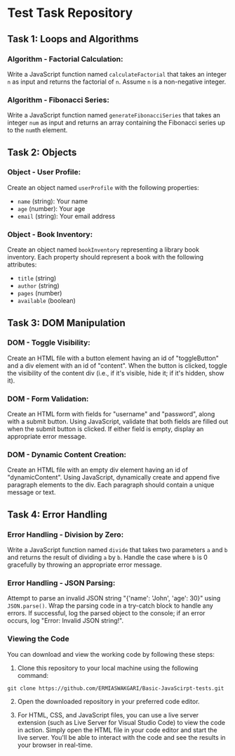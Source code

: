 # Test Task Repository

## Task 1: Loops and Algorithms

### Algorithm - Factorial Calculation:

Write a JavaScript function named `calculateFactorial` that takes an integer `n` as input and returns the factorial of `n`. Assume `n` is a non-negative integer.

### Algorithm - Fibonacci Series:

Write a JavaScript function named `generateFibonacciSeries` that takes an integer `num` as input and returns an array containing the Fibonacci series up to the `num`th element.

## Task 2: Objects

### Object - User Profile:

Create an object named `userProfile` with the following properties:

- `name` (string): Your name
- `age` (number): Your age
- `email` (string): Your email address

### Object - Book Inventory:

Create an object named `bookInventory` representing a library book inventory. Each property should represent a book with the following attributes:

- `title` (string)
- `author` (string)
- `pages` (number)
- `available` (boolean)

## Task 3: DOM Manipulation

### DOM - Toggle Visibility:

Create an HTML file with a button element having an id of "toggleButton" and a div element with an id of "content". When the button is clicked, toggle the visibility of the content div (i.e., if it's visible, hide it; if it's hidden, show it).

### DOM - Form Validation:

Create an HTML form with fields for "username" and "password", along with a submit button. Using JavaScript, validate that both fields are filled out when the submit button is clicked. If either field is empty, display an appropriate error message.

### DOM - Dynamic Content Creation:

Create an HTML file with an empty div element having an id of "dynamicContent". Using JavaScript, dynamically create and append five paragraph elements to the div. Each paragraph should contain a unique message or text.

## Task 4: Error Handling

### Error Handling - Division by Zero:

Write a JavaScript function named `divide` that takes two parameters `a` and `b` and returns the result of dividing `a` by `b`. Handle the case where `b` is 0 gracefully by throwing an appropriate error message.

### Error Handling - JSON Parsing:

Attempt to parse an invalid JSON string "{'name': 'John', 'age': 30}" using `JSON.parse()`. Wrap the parsing code in a try-catch block to handle any errors. If successful, log the parsed object to the console; if an error occurs, log "Error: Invalid JSON string!".

### Viewing the Code

You can download and view the working code by following these steps:

1. Clone this repository to your local machine using the following command:

```
git clone https://github.com/ERMIASWAKGARI/Basic-JavaScirpt-tests.git
```

2. Open the downloaded repository in your preferred code editor.

3. For HTML, CSS, and JavaScript files, you can use a live server extension (such as Live Server for Visual Studio Code) to view the code in action. Simply open the HTML file in your code editor and start the live server. You'll be able to interact with the code and see the results in your browser in real-time.
